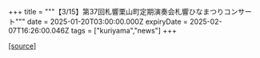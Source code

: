 +++
title = """【3/15】第37回札響栗山町定期演奏会札響ひなまつりコンサート"""
date = 2025-01-20T03:00:00.000Z
expiryDate = 2025-02-07T16:26:00.046Z
tags = ["kuriyama","news"]
+++


[[source]](https://www.town.kuriyama.hokkaido.jp/soshiki/55/30050.html)
